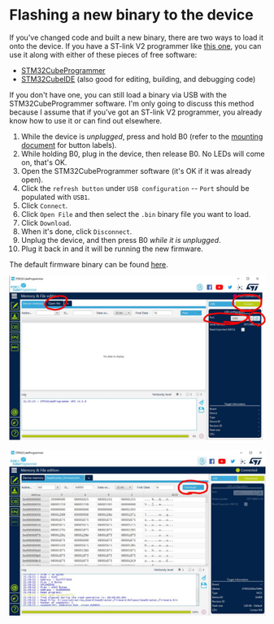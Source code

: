 # Flashing a new binary to the device

If you've changed code and built a new binary, there are two ways to load it onto the device. If you have a ST-link V2 programmer like [this one](https://www.amazon.com/HiLetgo-Emulator-Downloader-Programmer-STM32F103C8T6/dp/B07SQV6VLZ/ref=sr_1_4?dchild=1&keywords=stlink+v2&qid=1607575790&sr=8-4), you can use it along with either of these pieces of free software:
* [STM32CubeProgrammer](https://www.st.com/en/development-tools/stm32cubeprog.html)
* [STM32CubeIDE](https://www.st.com/en/development-tools/stm32cubeide.html) (also good for editing, building, and debugging code)

If you don't have one, you can still load a binary via USB with the STM32CubeProgrammer software. I'm only going to discuss this method because I assume that if you've got an ST-link V2 programmer, you already know how to use it or can find out elsewhere.

1. While the device is *unplugged*, press and hold B0 (refer to the [mounting document](./mounting.md) for button labels).
1. While holding B0, plug in the device, then release B0. No LEDs will come on, that's OK.
1. Open the STM32CubeProgrammer software (it's OK if it was already open).
1. Click the `refresh button` under `USB configuration` -- `Port` should be populated with `USB1`.
1. Click `Connect`.
1. Click `Open File` and then select the `.bin` binary file you want to load.
1. Click `Download`.
1. When it's done, click `Disconnect`.
1. Unplug the device, and then press B0 *while it is unplugged*.
1. Plug it back in and it will be running the new firmware.

The default firmware binary can be found [here](./../latest_binaries/headtracker_firmware.bin).

<img src="./imgs/programmer_screenshot1.jpg" alt="programmer1" width="1000"/>
<br/><br/>
<img src="./imgs/programmer_screenshot2.jpg" alt="programmer2" width="1000"/>

